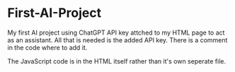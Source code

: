 # First-AI-Project

My first AI project using ChatGPT API key attched to my HTML page to act as an assistant. All that is needed is
the added API key. There is a comment in the code where to add it. 

The JavaScript code is in the HTML itself rather than it's own seperate file.
